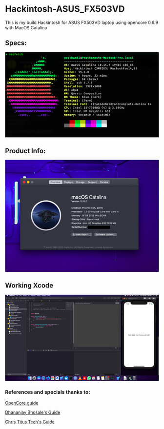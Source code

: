 # Hackintosh-ASUS_FX503VD
This is my build Hackintosh for ASUS FX503VD laptop using opencore 0.6.9 with MacOS Catalina

## Specs:
![](pics/NeofetchOP.png)

## Product Info:
![](pics/ProductInfo.png)

## Working Xcode
![](pics/XcodeOP.png)


### References and specials thanks to:

[OpenCore guide](https://dortania.github.io/OpenCore-Install-Guide/)

[Dhananjay Bhosale's Guide](https://www.youtube.com/watch?v=jvb-BIMV1Mw&t=2947s&ab_channel=DhananjayBhosale)

[Chris Titus Tech's Guide](https://www.youtube.com/watch?v=eUnVzJsINCI&ab_channel=ChrisTitusTech)
